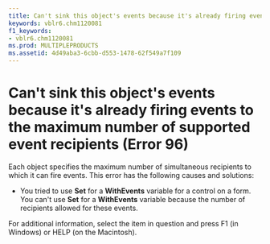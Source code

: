 ```yaml
---
title: Can't sink this object's events because it's already firing events to the maximum number of supported event recipients (Error 96)
keywords: vblr6.chm1120081
f1_keywords:
- vblr6.chm1120081
ms.prod: MULTIPLEPRODUCTS
ms.assetid: 4d49aba3-6cbb-d553-1478-62f549a7f109
---
```



# Can't sink this object's events because it's already firing events to the maximum number of supported event recipients (Error 96)

Each object specifies the maximum number of simultaneous recipients to which it can fire events. This error has the following causes and solutions:



- You tried to use  **Set** for a **WithEvents** variable for a control on a form. You can't use **Set** for a **WithEvents** variable because the number of recipients allowed for these events.
    

For additional information, select the item in question and press F1 (in Windows) or HELP (on the Macintosh).

